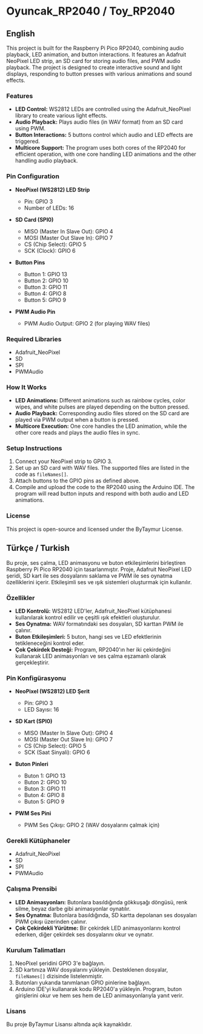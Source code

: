 # Oyuncak_RP2040 / Toy_RP2040

## English

This project is built for the Raspberry Pi Pico RP2040, combining audio playback, LED animation, and button interactions. It features an Adafruit NeoPixel LED strip, an SD card for storing audio files, and PWM audio playback. The project is designed to create interactive sound and light displays, responding to button presses with various animations and sound effects.

### Features

- **LED Control:** WS2812 LEDs are controlled using the Adafruit_NeoPixel library to create various light effects.
- **Audio Playback:** Plays audio files (in WAV format) from an SD card using PWM.
- **Button Interactions:** 5 buttons control which audio and LED effects are triggered.
- **Multicore Support:** The program uses both cores of the RP2040 for efficient operation, with one core handling LED animations and the other handling audio playback.

### Pin Configuration

- **NeoPixel (WS2812) LED Strip**
  - Pin: GPIO 3
  - Number of LEDs: 16

- **SD Card (SPI0)**
  - MISO (Master In Slave Out): GPIO 4
  - MOSI (Master Out Slave In): GPIO 7
  - CS (Chip Select): GPIO 5
  - SCK (Clock): GPIO 6

- **Button Pins**
  - Button 1: GPIO 13
  - Button 2: GPIO 10
  - Button 3: GPIO 11
  - Button 4: GPIO 8
  - Button 5: GPIO 9

- **PWM Audio Pin**
  - PWM Audio Output: GPIO 2 (for playing WAV files)

### Required Libraries

- Adafruit_NeoPixel
- SD
- SPI
- PWMAudio

### How It Works

- **LED Animations:** Different animations such as rainbow cycles, color wipes, and white pulses are played depending on the button pressed.
- **Audio Playback:** Corresponding audio files stored on the SD card are played via PWM output when a button is pressed.
- **Multicore Execution:** One core handles the LED animation, while the other core reads and plays the audio files in sync.

### Setup Instructions

1. Connect your NeoPixel strip to GPIO 3.
2. Set up an SD card with WAV files. The supported files are listed in the code as `fileNames[]`.
3. Attach buttons to the GPIO pins as defined above.
4. Compile and upload the code to the RP2040 using the Arduino IDE. The program will read button inputs and respond with both audio and LED animations.

### License

This project is open-source and licensed under the ByTaymur License.

## Türkçe / Turkish

Bu proje, ses çalma, LED animasyonu ve buton etkileşimlerini birleştiren Raspberry Pi Pico RP2040 için tasarlanmıştır. Proje, Adafruit NeoPixel LED şeridi, SD kart ile ses dosyalarını saklama ve PWM ile ses oynatma özelliklerini içerir. Etkileşimli ses ve ışık sistemleri oluşturmak için kullanılır.

### Özellikler

- **LED Kontrolü:** WS2812 LED'ler, Adafruit_NeoPixel kütüphanesi kullanılarak kontrol edilir ve çeşitli ışık efektleri oluşturulur.
- **Ses Oynatma:** WAV formatındaki ses dosyaları, SD karttan PWM ile çalınır.
- **Buton Etkileşimleri:** 5 buton, hangi ses ve LED efektlerinin tetikleneceğini kontrol eder.
- **Çok Çekirdek Desteği:** Program, RP2040'ın her iki çekirdeğini kullanarak LED animasyonları ve ses çalma eşzamanlı olarak gerçekleştirir.

### Pin Konfigürasyonu

- **NeoPixel (WS2812) LED Şerit**
  - Pin: GPIO 3
  - LED Sayısı: 16

- **SD Kart (SPI0)**
  - MISO (Master In Slave Out): GPIO 4
  - MOSI (Master Out Slave In): GPIO 7
  - CS (Chip Select): GPIO 5
  - SCK (Saat Sinyali): GPIO 6

- **Buton Pinleri**
  - Buton 1: GPIO 13
  - Buton 2: GPIO 10
  - Buton 3: GPIO 11
  - Buton 4: GPIO 8
  - Buton 5: GPIO 9

- **PWM Ses Pini**
  - PWM Ses Çıkışı: GPIO 2 (WAV dosyalarını çalmak için)

### Gerekli Kütüphaneler

- Adafruit_NeoPixel
- SD
- SPI
- PWMAudio

### Çalışma Prensibi

- **LED Animasyonları:** Butonlara basıldığında gökkuşağı döngüsü, renk silme, beyaz darbe gibi animasyonlar oynatılır.
- **Ses Oynatma:** Butonlara basıldığında, SD kartta depolanan ses dosyaları PWM çıkışı üzerinden çalınır.
- **Çok Çekirdekli Yürütme:** Bir çekirdek LED animasyonlarını kontrol ederken, diğer çekirdek ses dosyalarını okur ve oynatır.

### Kurulum Talimatları

1. NeoPixel şeridini GPIO 3'e bağlayın.
2. SD kartınıza WAV dosyalarını yükleyin. Desteklenen dosyalar, `fileNames[]` dizisinde listelenmiştir.
3. Butonları yukarıda tanımlanan GPIO pinlerine bağlayın.
4. Arduino IDE'yi kullanarak kodu RP2040'a yükleyin. Program, buton girişlerini okur ve hem ses hem de LED animasyonlarıyla yanıt verir.

### Lisans

Bu proje ByTaymur Lisansı altında açık kaynaklıdır.
